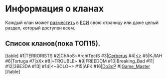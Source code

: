 # Информация о кланах
Каждый клан может [разместить](/sys/about/join) в [ЕСИ](/sys) свою страницу или даже целый раздел, который доступен всем.
## Список кланов(пока ТОП15).
[table]
#1|TERRORISTS
#2|ChAoS~ArchiTectS
#3|[Cerberus](/sys/clan/13)
#4|[<<STORM>>](/sys/clan/10)
#5|KJIAH
#6|Tortuga
#7|xXx
#8|~TROUBLE~
#9|FREEDOM
#10|Breaking_Bad
#11|<MIR>
#12|3BE3DA
#13|<ENIGMA>
#14|<~SOLO~>
#15|AFK
#16|[Do3oP](/sys/clan/15)
#|[Game_Master](/sys/clan/25)
[/table]